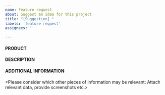 ```yaml
---
name: Feature request
about: Suggest an idea for this project
title: "[Suggestion] "
labels: 'feature request'
assignees: ''

---
```


#### PRODUCT


#### DESCRIPTION


#### ADDITIONAL INFORMATION

<Please consider which other pieces of information may be relevant: Attach relevant data, provide screenshots etc.>
